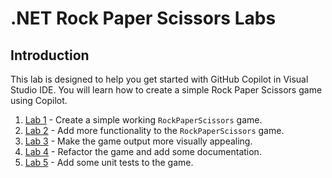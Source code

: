 # .NET Rock Paper Scissors Labs

## Introduction

This lab is designed to help you get started with GitHub Copilot in Visual Studio IDE. You will learn how to create a simple Rock Paper Scissors game using Copilot.

1. [Lab 1](./RPS-Lab-1/README.md) - Create a simple working `RockPaperScissors` game.
1. [Lab 2](./RPS-Lab-2/README.md) - Add more functionality to the `RockPaperScissors` game.
1. [Lab 3](./RPS-Lab-3/README.md) - Make the game output more visually appealing.
1. [Lab 4](./RPS-Lab-4/README.md) - Refactor the game and add some documentation.
1. [Lab 5](./RPS-Lab-5/README.md) - Add some unit tests to the game.
